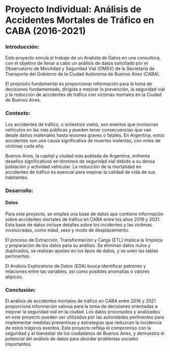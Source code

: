 # Proyecto Individual: Análisis de Accidentes Mortales de Tráfico en CABA (2016-2021)
### Introducción:

Este proyecto simula el trabajo de un Analista de Datos en una consultora, con el objetivo de llevar a cabo un análisis de datos solicitado por el Observatorio de Movilidad y Seguridad Vial (OMSV) de la Secretaría de Transporte del Gobierno de la Ciudad Autónoma de Buenos Aires (CABA).

El propósito fundamental es proporcionar información para la toma de decisiones fundamentada, dirigida a mejorar la prevención, la seguridad vial y la reducción de accidentes de tráfico con víctimas mortales en la Ciudad de Buenos Aires.
### Contexto:

Los accidentes de tráfico, o siniestros viales, son eventos que involucran vehículos en las vías públicas y pueden tener consecuencias que van desde daños materiales hasta lesiones graves o fatales. En Argentina, estos accidentes son una causa significativa de muertes violentas, con miles de víctimas cada año.

Buenos Aires, la capital y ciudad más poblada de Argentina, enfrenta desafíos significativos en términos de seguridad vial debido a su densa población y actividad vehicular. La reducción de la mortalidad en accidentes de tráfico es esencial para mejorar la calidad de vida de sus habitantes.
### Desarrollo:
#### Datos

Para este proyecto, se emplea una base de datos que contiene información sobre accidentes mortales de tráfico en CABA entre los años 2016 y 2021. Esta base de datos incluye detalles sobre los incidentes y las víctimas involucradas, como edad, sexo y modo de desplazamiento.

El proceso de Extracción, Transformación y Carga (ETL) implica la limpieza y preparación de los datos para su análisis. Se eliminan datos nulos y duplicados, se realizan ajustes en los tipos de datos, y se unen las tablas pertinentes.

El Análisis Exploratorio de Datos (EDA) busca identificar patrones y relaciones entre las variables, así como posibles anomalías o valores atípicos.
### Conclusión:

El análisis de accidentes mortales de tráfico en CABA entre 2016 y 2021 proporciona información valiosa para la toma de decisiones orientadas a mejorar la seguridad vial en la ciudad. Los datos procesados y analizados en este proyecto pueden ser utilizados por las autoridades pertinentes para implementar medidas preventivas y estrategias que reduzcan la incidencia de estos trágicos eventos. Este proyecto refleja el compromiso con la seguridad y el bienestar de los ciudadanos de Buenos Aires, y demuestra el potencial del análisis de datos para abordar problemas sociales importantes.
